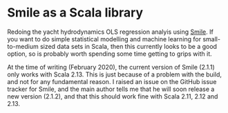 # Smile as a Scala library

Redoing the yacht hydrodynamics OLS regression analyis using [Smile](https://haifengl.github.io/). If you want to do simple statistical modelling and machine learning for small-to-medium sized data sets in Scala, then this currently looks to be a good option, so is probably worth spending some time getting to grips with it.

At the time of writing (February 2020), the current version of Smile (2.1.1) only works with Scala 2.13. This is just because of a problem with the build, and not for any fundamental reason. I raised an issue on the GitHub issue tracker for Smile, and the main author tells me that he will soon release a new version (2.1.2), and that this should work fine with Scala 2.11, 2.12 and 2.13.


